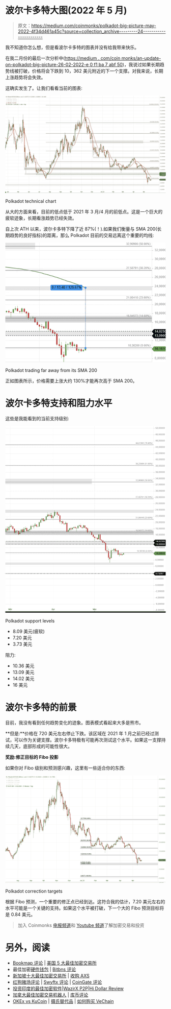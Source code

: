 # 波尔卡多特大图(2022 年 5 月)

> 原文：<https://medium.com/coinmonks/polkadot-big-picture-may-2022-4f34d461a45c?source=collection_archive---------24----------------------->

我不知道你怎么想，但是看波尔卡多特的图表并没有给我带来快乐。

在我二月份的最后一次分析中([https://medium . com/coin monks/an-update-on-polkadot-big-picture-26-02-2022-e 0 f1 ba 7 abf 50](/coinmonks/an-update-on-polkadot-big-picture-26-02-2022-e0f1ba7abf50))，我说过如果长期趋势线被打破，价格将会下跌到 10，362 美元附近的下一个支撑。对我来说，长期上涨趋势将会失效。

这确实发生了。让我们看看当前的图表:

![](img/5853a0defe67e6f97ba765ee366c5b81.png)

Polkadot technical chart

从大的方面来看，目前的低点低于 2021 年 3 月/4 月的前低点。这是一个巨大的疲软迹象，长期看涨趋势已经失效。

自上次 ATH 以来，波尔卡多特下降了近 87%(！).如果我们衡量与 SMA 200(长期趋势的良好指标)的距离，那么 Polkadot 目前的交易远离这个重要的均线:

![](img/6462173c9c10d8e0e2a3dc0c2fd05dee.png)

Polkadot trading far away from its SMA 200

正如图表所示，价格需要上涨大约 130%才能再次高于 SMA 200。

# 波尔卡多特支持和阻力水平

这些是我能看到的当前支持级别:

![](img/55d2783bee957f76f37d35633c32ef5b.png)

Polkadot support levels

*   8.09 美元(疲软)
*   7.20 美元
*   3.73 美元

阻力:

*   10.36 美元
*   13.09 美元
*   14.02 美元
*   16 美元

# 波尔卡多特的前景

目前，我没有看到任何趋势变化的迹象。图表模式看起来大多是熊市。

**但是:**价格在 720 美元左右停止下跌。该区域在 2021 年 1 月之前已经过测试，可以作为关键支撑。波尔卡多特极有可能再次测试这个水平。如果这一支撑持续几天，底部形成的可能性很大。

**奖励:修正目标的 Fibo 投影**

如果你对 Fibo 级别和预测感兴趣，这里有一些适合你的东西:

![](img/272fd511e882d46a9f24a27aeb4947f3.png)

Polkadot correction targets

根据 Fibo 预测，一个重要的修正点已经到达。这符合我的估计，7.20 美元左右的水平可能是一个关键的支持。如果这个水平被打破，下一个大的 Fibo 预测目标将是 0.84 美元。

> 加入 Coinmonks [电报频道](https://t.me/coincodecap)和 [Youtube 频道](https://www.youtube.com/c/coinmonks/videos)了解加密交易和投资

# 另外，阅读

*   [Bookmap 评论](https://coincodecap.com/bookmap-review-2021-best-trading-software) | [美国 5 大最佳加密交易所](https://coincodecap.com/crypto-exchange-usa)
*   最佳加密[硬件钱包](/coinmonks/hardware-wallets-dfa1211730c6) | [Bitbns 评论](/coinmonks/bitbns-review-38256a07e161)
*   [新加坡十大最佳加密交易所](https://coincodecap.com/crypto-exchange-in-singapore) | [收购 AXS](https://coincodecap.com/buy-axs-token)
*   [红狗赌场评论](https://coincodecap.com/red-dog-casino-review) | [Swyftx 评论](https://coincodecap.com/swyftx-review) | [CoinGate 评论](https://coincodecap.com/coingate-review)
*   [投资印度的最佳加密软件](https://coincodecap.com/best-crypto-to-invest-in-india-in-2021)|[WazirX P2P](https://coincodecap.com/wazirx-p2p)|[Hi Dollar Review](https://coincodecap.com/hi-dollar-review)
*   [加拿大最佳加密交易机器人](https://coincodecap.com/5-best-crypto-trading-bots-in-canada) | [库币评论](https://coincodecap.com/kucoin-review)
*   [OKEx vs KuCoin](https://coincodecap.com/okex-kucoin) | [摄氏替代品](https://coincodecap.com/celsius-alternatives) | [如何购买 VeChain](https://coincodecap.com/buy-vechain)
